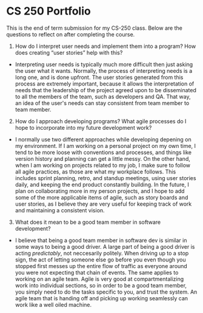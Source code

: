 # CS 250 Portfolio

This is the end of term submission for my CS-250 class. Below are the questions to reflect on after completing the course.


1. How do I interpret user needs and implement them into a program? How does creating “user stories” help with this?

  - Interpreting user needs is typically much more difficult then just asking the user what it wants. Normally, the process of interpreting needs is a long one, and is done upfront. The user stories generated from this process are extremely important, because it allows the interpretation of needs that the leadership of the project agreed upon to be disseminated to all the members of the team, such as developers and QA. That way, an idea of the user's needs can stay consistent from team member to team member.

2. How do I approach developing programs? What agile processes do I hope to incorporate into my future development work?

  - I normally use two different approaches while developing depening on my environment. If I am working on a personal project on my own time, I tend to be more loose with conventions and processes, and things like version history and planning can get a little messy. On the other hand, when I am working on projects related to my job, I make sure to follow all agile practices, as those are what my workplace follows. This includes sprint planning, retro, and standup meetings, using user stories daily, and keeping the end product constantly building. In the future, I plan on collaborating more in my person projects, and I hope to add some of the more applicable items of agile, such as story boards and user stories, as I believe they are very useful for keeping track of work and maintaining a consistent vision.

3. What does it mean to be a good team member in software development?

  - I believe that being a good team member in software dev is similar in some ways to being a good driver. A large part of being a good driver is acting _predictably_, not neccesarily politely. When driving up to a stop sign, the act of letting someone else go before you even though you stopped first messes up the entire flow of traffic as everyone around you were not expecting that chain of events. The same applies to working on an agile team. Agile is very good at compartmentalizing work into individual sections, so in order to be a good team member, you simply need to do the tasks specific to you, and trust the system. An agile team that is handing off and picking up working seamlessly can work like a well oiled machine. 

